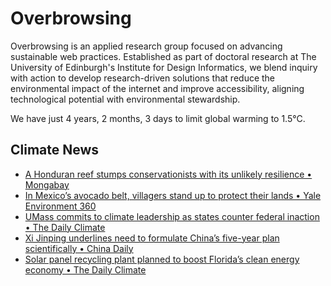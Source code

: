 # Overbrowsing

Overbrowsing is an applied research group focused on advancing sustainable web practices. Established as part of doctoral research at The University of Edinburgh's Institute for Design Informatics, we blend inquiry with action to develop research-driven solutions that reduce the environmental impact of the internet and improve accessibility, aligning technological potential with environmental stewardship.

<!-- clock-time -->
We have just 4 years, 2 months, 3 days to limit global warming to 1.5°C.
<!-- /clock-time -->

## Climate News
<!-- clock-news -->
- [A Honduran reef stumps conservationists with its unlikely resilience • Mongabay](https://news.mongabay.com/2025/05/a-honduran-reef-stumps-conservationists-with-its-unlikely-resilience/ )
- [In Mexico’s avocado belt, villagers stand up to protect their lands • Yale Environment 360](https://e360.yale.edu/features/mexico-indigenous-avocado-growers)
- [UMass commits to climate leadership as states counter federal inaction • The Daily Climate](https://www.dailyclimate.org/umass-commits-to-climate-leadership-as-states-counter-federal-inaction-2671877220.html )
- [Xi Jinping underlines need to formulate China’s five-year plan scientifically • China Daily](https://www.chinadaily.com.cn/a/202505/01/WS6812aa37a310a04af22bd27e.html )
- [Solar panel recycling plant planned to boost Florida’s clean energy economy • The Daily Climate](https://www.dailyclimate.org/solar-panel-recycling-plant-planned-to-boost-floridas-clean-energy-economy-2671877237.html )
<!-- /clock-news -->
